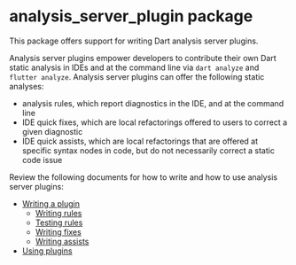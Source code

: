 # analysis\_server\_plugin package

This package offers support for writing Dart analysis server plugins.

Analysis server plugins empower developers to contribute their own Dart static
analysis in IDEs and at the command line via `dart analyze` and `flutter
analyze`. Analysis server plugins can offer the following static analyses:

* analysis rules, which report diagnostics in the IDE, and at the command line
* IDE quick fixes, which are local refactorings offered to users to correct a
  given diagnostic
* IDE quick assists, which are local refactorings that are offered at specific
  syntax nodes in code, but do not necessarily correct a static code issue

Review the following documents for how to write and how to use analysis server
plugins:

* [Writing a plugin][]
  * [Writing rules][]
  * [Testing rules][]
  * [Writing fixes][]
  * [Writing assists][]
* [Using plugins][]

[Writing a plugin]: https://github.com/dart-lang/sdk/tree/main/pkg/analysis_server_plugin/doc/writing_a_plugin.md
[Writing rules]: https://github.com/dart-lang/sdk/tree/main/pkg/analysis_server_plugin/doc/writing_rules.md
[Testing rules]: https://github.com/dart-lang/sdk/tree/main/pkg/analysis_server_plugin/doc/testing_rules.md
[Writing fixes]: https://github.com/dart-lang/sdk/tree/main/pkg/analysis_server_plugin/doc/writing_fixes.md
[Writing assists]: https://github.com/dart-lang/sdk/tree/main/pkg/analysis_server_plugin/doc/writing_assists.md
[Using plugins]: https://github.com/dart-lang/sdk/tree/main/pkg/analysis_server_plugin/doc/using_plugins.md
